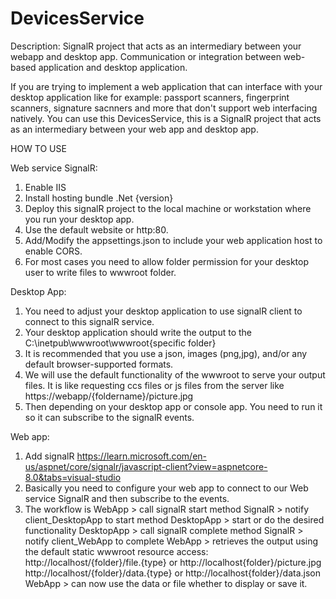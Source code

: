 # DevicesService
Description: SignalR project that acts as an intermediary between your webapp and desktop app. Communication or integration between web-based application and desktop application.

If you are trying to implement a web application that can interface with your desktop application like for example: passport scanners, fingerprint scanners, signature sacnners and more that don't support web interfacing natively. You can use this DevicesService, this is a SignalR project that acts as an intermediary between your web app and desktop app.

HOW TO USE

Web service SignalR:

1) Enable IIS
2) Install hosting bundle .Net {version}
3) Deploy this signalR project to the local machine or workstation where you run your desktop app.
4) Use the default website or http:80.
5) Add/Modify the appsettings.json to include your web application host to enable CORS.
6) For most cases you need to allow folder permission for your desktop user to write files to wwwroot folder.

Desktop App:

1) You need to adjust your desktop application to use signalR client to connect to this signalR service.
2) Your desktop application should write the output to the C:\inetpub\wwwroot\wwwroot\{specific folder}
3) It is recommended that you use a json, images (png,jpg), and/or any default browser-supported formats.
4) We will use the default functionality of the wwwroot to serve your output files. It is like requesting ccs files or js files from the server like https://webapp/{foldername}/picture.jpg
5) Then depending on your desktop app or console app. You need to run it so it can subscribe to the signalR events.

Web app:

1) Add signalR https://learn.microsoft.com/en-us/aspnet/core/signalr/javascript-client?view=aspnetcore-8.0&tabs=visual-studio
2) Basically you need to configure your web app to connect to our Web service SignalR and then subscribe to the events.
3) The workflow is
  WebApp > call signalR start method
  SignalR > notify client_DesktopApp to start method
  DesktopApp > start or do the desired functionality
  DesktopApp > call signalR complete method
  SignalR > notify client_WebApp to complete
  WebApp > retrieves the output using the default static wwwroot resource access:
    http://localhost/{folder}/file.{type} or http://localhost{folder}/picture.jpg
   http://localhost/{folder}/data.{type} or http://localhost{folder}/data.json
  WebApp > can now use the data or file whether to display or save it.
  


